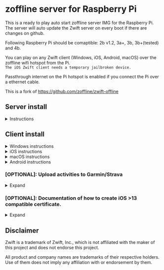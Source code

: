 # zoffline server for Raspberry Pi

This is a ready to play auto start zoffline server IMG for the Raspberry Pi.<br>
The server will auto update the Zwift server on every boot if there are changes on github.<p>

Following Raspberry Pi should be comaptible: 2b v1.2, 3a+, 3b, 3b+(tested) and 4b.<p>

You can play on any Zwift client (Windows, iOS, Android, macOS) over the zoffline wifi hotspot from the Pi.<br> 
``The iOS Zwift client needs a temporary jailbroken device.``

Passthrough internet on the Pi hotspot is enabled if you connect the Pi over a ethernet cable.<p>

This is a fork of https://github.com/zoffline/zwift-offline

## Server install

<details><summary>Instructions</summary>

* Download the zoffline server IMG file:<br> 
  https://drive.google.com/u/0/uc?id=17CrIb-ESddH56CWbdUlRVsONq7iiakPV&export=download<p>
* Extract the ZIP file to a known location.
* Write the IMG file with a program to a SD-Card which is at least 4GB in size. 
* Windows users can use Win32 Disk Imager:<br>
  https://sourceforge.net/projects/win32diskimager/<p>
* The OS will auto resize at boot and use all remaining space of the SD-Card.<p>
* First boot can take up to 5 Minutes till the Zwift server is booted.
	
</details>

## Client install

<details><summary>Windows instructions</summary>

* Install Zwift https://www.zwift.com/eu-de/download<p>
* Connect to the zoffline hotspot on the windows laptop which you will use to Zwift.<br>
``password zoffline``<p>
* Open a browser and go to http://192.168.50.10/certs
  * Download the files ``cacert.pem`` and ``import-into-win-macos.p12``<p>
* Open Command Prompt as an admin, cd to that location and run.
  * ``certutil.exe -importpfx Root import-into-win-macos.p12``
  * If you're prompted for a password, just leave it blank. There is no password.<p>
* Copy the file ``cacert.pem`` to the folder ``C:\Program Files (x86)\Zwift\data`` and overwrite the old file.<p>
* Login with one of the following zoffline user/password combination:<br> 
``rider1@zoffline.com/rider1, rider2@zoffline.com/rider2, rider3@zoffline.com/rider3.``<p>
* You are done, have fun.

</details>

<details><summary>iOS instructions</summary>

* You need a temporary jailbroken iOS device. 
  * After the replacement of the``cacert.pem`` in the Zwift folder we do not need the jailbreak anymore.
  * At the end of the procedure you can reboot your iOS device and the jailbreak is not active anymore.
  * Zwift will still work with zoffline and should be updateable without going through the procedure again (untested).<p>
* Let's jailbreak the iOS device now:
  * Check if it is compatible with the checkra1n jailbreak,<br> other jailbreaks may work but are not tested:<br> 
   https://taig9.com/apps/checkra1n-downloader/
  * If yes follow this tutorial, other tutorials may work but are not tested:<br>
    https://www.techacrobat.com/checkra1n-jailbreak-for-windows/
  * If you did everything right you should now have a new App called Checkra1n on your iOS device.
    * Install Cydia App through the Checkra1n App on the iPad.
    * Install Filza file browser App through Cydia App.<p>
* Install the Zwift App through the official App store if you did not already.<p>
* Connect to the zoffline hotspot; ``password zoffline``.<p>
* Now we do the certificate file installation for iOS and Zwift.
  * Open in Safari http://192.168.50.10/certs
    * Short touch press on ``import-into-ios.pem``. 
    * Follow this tutorial now:<br>
	https://support.securly.com/hc/en-us/articles/206978437-How-do-I-deploy-Securly-SSL-certificate-to-iOS-
  * Go back to Safari and open again http://192.168.50.10/certs
    * Long touch press on ``cacert.pem`` touch press on ``download linked file``.
  * Open Filza file browser App. 
    * Go to the path<br> 
	``/private/var/mobile/Library/Mobile Documents/com~apple~CloudDocs/Downloads``.
	* Long press on ``cacert.pem`` choose move.
	* Go to the path ``/var/containers/Bundle/Application/Zwift/Zwift.app/dataES``.
    * Press the pinboard icon on the bottom left hand side and then the left icon arrow ``paste``.
    * If you did it right you will be asked if you want to replace the file ``cacert.pem`` press ``replace``.<p>
* Check if you you are still connected to the zoffline AP, if not connect to it.<p>
* Launch the Zwift App.
  * Press on add existing user and not on create new user.
  * Login with one of the following zoffline user/password combination:<br> 
    ``rider1@zoffline.com/rider1, rider2@zoffline.com/rider2, rider3@zoffline.com/rider3.`` 
    * Official online use: Connect to your usual internet AP and open Zwift (close Zwift if it is open in background).
    * Zoffline use:        Connect to the zoffline AP and open Zwift (close Zwift if it is open in background).
    * If you are using a zoffline profile and a offical online profile you have two profiles in the Zwift App.<p>
* If you wan't to deactivate the jailbreak, reboot your device.<p>
* You are done, have fun.

</details>

<details><summary>macOS instructions</summary>

* TBA

</details>

<details><summary>Android instructions</summary>

* TBA

</details>

### [OPTIONAL]: Upload activities to Garmin/Strava

<details><summary>Expand</summary>

* While connectet to the zoffline AP browse to ``https://192.168.50.10/login``
  * Login with the user you wan't to upload activities (for instance rider1@zoffline.com)
    * Garmin: Click on Garmin, enter your garmin connect username and password.
    * Strava: Click on Strava, enter your strava username/password and click on authorize.
      * If you do not see a "Strava authorized" message after this procedure, do it again.<p> 
	
* You are done with the Garmin/Strava auth process, you can close the tabs or logout. 
	
</details>

### [OPTIONAL]: Documentation of how to create iOS >13 compatible certificate.

<details><summary>Expand</summary>

* TBA

</details>
	
## Disclaimer

Zwift is a trademark of Zwift, Inc., which is not affiliated with the maker of
this project and does not endorse this project.

All product and company names are trademarks of their respective holders. Use of
them does not imply any affiliation with or endorsement by them.
